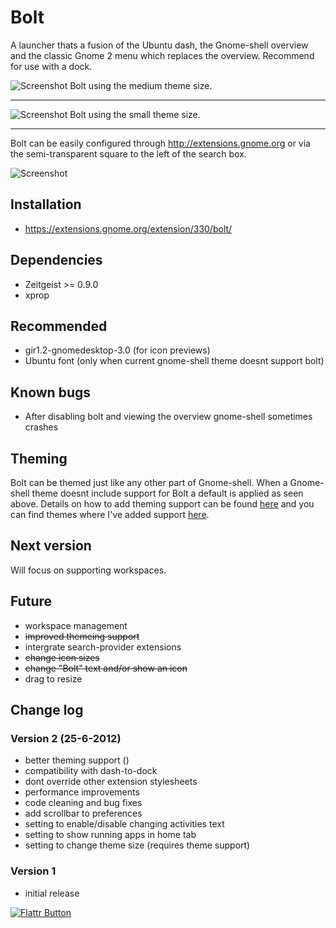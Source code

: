 # Bolt

A launcher thats a fusion of the Ubuntu dash, the Gnome-shell overview and the 
classic Gnome 2 menu which replaces the overview. Recommend for use with a dock.

![Screenshot](https://github.com/zacbarton/gnome-shell-extension-bolt/raw/master/screenshots/v2/home-medium.png) 
Bolt using the medium theme size.

- - -

![Screenshot](https://github.com/zacbarton/gnome-shell-extension-bolt/raw/master/screenshots/v2/home-small.png) 
Bolt using the small theme size.

- - -


Bolt can be easily configured through http://extensions.gnome.org or via the 
semi-transparent square to the left of the search box.

![Screenshot](https://github.com/zacbarton/gnome-shell-extension-bolt/raw/master/screenshots/v2/preferences.png)


## Installation

* https://extensions.gnome.org/extension/330/bolt/


## Dependencies

* Zeitgeist >= 0.9.0
* xprop


## Recommended

* gir1.2-gnomedesktop-3.0 (for icon previews)
* Ubuntu font (only when current gnome-shell theme doesnt support bolt)


## Known bugs

* After disabling bolt and viewing the overview gnome-shell sometimes crashes


## Theming

Bolt can be themed just like any other part of Gnome-shell. When a Gnome-shell theme
doesnt include support for Bolt a default is applied as seen above. Details on 
how to add theming support can be found [here](https://github.com/zacbarton/gnome-shell-extension-bolt/wiki/Theming)
and you can find themes where I've added support [here](https://github.com/zacbarton/gnome-shell-extension-bolt/tree/master/gnome-shell-themes).


## Next version

Will focus on supporting workspaces.


## Future

* workspace management
* ~~improved themeing support~~
* intergrate search-provider extensions
* ~~change icon sizes~~
* ~~change "Bolt" text and/or show an icon~~
* drag to resize


## Change log

### Version 2 (25-6-2012)
* better theming support ()
* compatibility with dash-to-dock
* dont override other extension stylesheets
* performance improvements
* code cleaning and bug fixes
* add scrollbar to preferences
* setting to enable/disable changing activities text
* setting to show running apps in home tab
* setting to change theme size (requires theme support)


### Version 1
* initial release



[![Flattr Button](http://api.flattr.com/button/button-static-50x60.png "Flattr This!")](https://flattr.com/thing/668930 "Bolt Gnome-shell extension")
